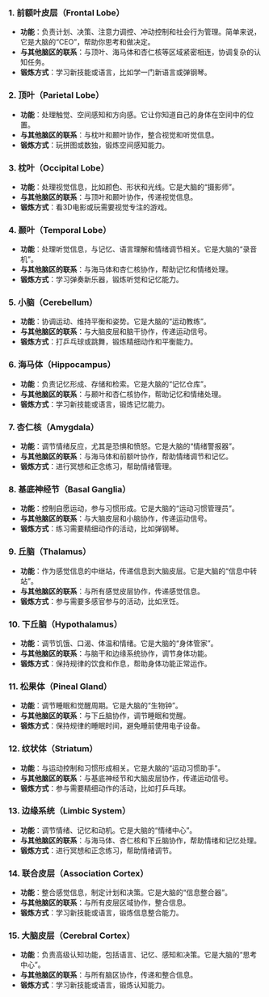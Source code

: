 ### 1. **前额叶皮层（Frontal Lobe）**

- **功能**：负责计划、决策、注意力调控、冲动控制和社会行为管理。简单来说，它是大脑的“CEO”，帮助你思考和做决定。
- **与其他脑区的联系**：与顶叶、海马体和杏仁核等区域紧密相连，协调复杂的认知任务。
- **锻炼方式**：学习新技能或语言，比如学一门新语言或弹钢琴。

### 2. **顶叶（Parietal Lobe）**

- **功能**：处理触觉、空间感知和方向感。它让你知道自己的身体在空间中的位置。
- **与其他脑区的联系**：与枕叶和颞叶协作，整合视觉和听觉信息。
- **锻炼方式**：玩拼图或数独，锻炼空间感知能力。

### 3. **枕叶（Occipital Lobe）**

- **功能**：处理视觉信息，比如颜色、形状和光线。它是大脑的“摄影师”。
- **与其他脑区的联系**：与顶叶和颞叶协作，传递视觉信息。
- **锻炼方式**：看3D电影或玩需要视觉专注的游戏。

### 4. **颞叶（Temporal Lobe）**

- **功能**：处理听觉信息，与记忆、语言理解和情绪调节相关。它是大脑的“录音机”。
- **与其他脑区的联系**：与海马体和杏仁核协作，帮助记忆和情绪处理。
- **锻炼方式**：学习弹奏新乐器，锻炼听觉和记忆能力。

### 5. **小脑（Cerebellum）**

- **功能**：协调运动、维持平衡和姿势。它是大脑的“运动教练”。
- **与其他脑区的联系**：与大脑皮层和脑干协作，传递运动信号。
- **锻炼方式**：打乒乓球或跳舞，锻炼精细动作和平衡能力。

### 6. **海马体（Hippocampus）**

- **功能**：负责记忆形成、存储和检索。它是大脑的“记忆仓库”。
- **与其他脑区的联系**：与颞叶和杏仁核协作，帮助记忆和情绪处理。
- **锻炼方式**：学习新技能或语言，锻炼记忆能力。

### 7. **杏仁核（Amygdala）**

- **功能**：调节情绪反应，尤其是恐惧和愤怒。它是大脑的“情绪警报器”。
- **与其他脑区的联系**：与海马体和前额叶协作，帮助情绪调节和记忆。
- **锻炼方式**：进行冥想和正念练习，帮助情绪管理。

### 8. **基底神经节（Basal Ganglia）**

- **功能**：控制自愿运动，参与习惯形成。它是大脑的“运动习惯管理员”。
- **与其他脑区的联系**：与大脑皮层和小脑协作，传递运动信号。
- **锻炼方式**：练习需要精细动作的活动，比如弹钢琴。

### 9. **丘脑（Thalamus）**

- **功能**：作为感觉信息的中继站，传递信息到大脑皮层。它是大脑的“信息中转站”。
- **与其他脑区的联系**：与所有感觉皮层协作，传递感觉信息。
- **锻炼方式**：参与需要多感官参与的活动，比如烹饪。

### 10. **下丘脑（Hypothalamus）**

- **功能**：调节饥饿、口渴、体温和情绪。它是大脑的“身体管家”。
- **与其他脑区的联系**：与脑干和边缘系统协作，调节身体功能。
- **锻炼方式**：保持规律的饮食和作息，帮助身体功能正常运作。

### 11. **松果体（Pineal Gland）**

- **功能**：调节睡眠和觉醒周期。它是大脑的“生物钟”。
- **与其他脑区的联系**：与下丘脑协作，调节睡眠和觉醒。
- **锻炼方式**：保持规律的睡眠时间，避免睡前使用电子设备。

### 12. **纹状体（Striatum）**

- **功能**：与运动控制和习惯形成相关。它是大脑的“运动习惯助手”。
- **与其他脑区的联系**：与基底神经节和大脑皮层协作，传递运动信号。
- **锻炼方式**：参与需要精细动作的活动，比如打乒乓球。

### 13. **边缘系统（Limbic System）**

- **功能**：调节情绪、记忆和动机。它是大脑的“情绪中心”。
- **与其他脑区的联系**：与海马体、杏仁核和下丘脑协作，帮助情绪和记忆处理。
- **锻炼方式**：进行冥想和正念练习，帮助情绪调节。

### 14. **联合皮层（Association Cortex）**

- **功能**：整合感觉信息，制定计划和决策。它是大脑的“信息整合器”。
- **与其他脑区的联系**：与所有皮层区域协作，整合信息。
- **锻炼方式**：学习新技能或语言，锻炼信息整合能力。

### 15. **大脑皮层（Cerebral Cortex）**

- **功能**：负责高级认知功能，包括语言、记忆、感知和决策。它是大脑的“思考中心”。
- **与其他脑区的联系**：与所有脑区协作，传递和整合信息。
- **锻炼方式**：学习新技能或语言，锻炼认知能力。